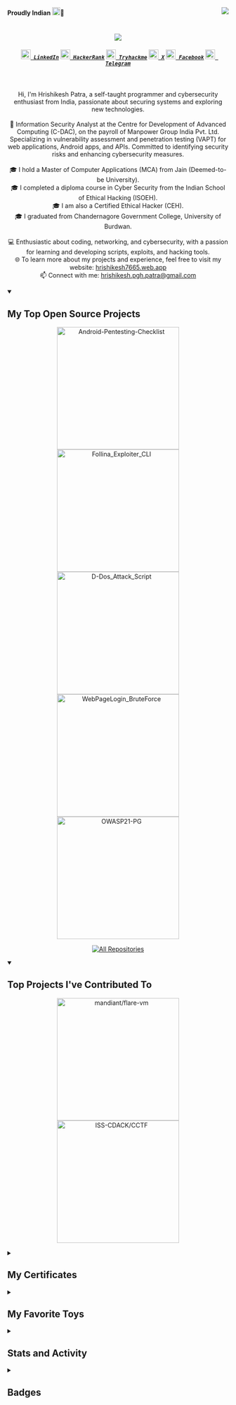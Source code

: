 <div><img align="right" src="https://komarev.com/ghpvc/?username=Hrishikesh7665&label=visitors&style=flat&color=6495ED">
<span align="left"><strong>Proudly Indian</strong> <img src="https://www.fg-a.com/flags/animated-india-flag-2b.gif" height="18px" width="18px">🙏</span></div>
<h1 align="center">
	<a href="https://git.io/typing-svg">
	<img src="https://readme-typing-svg.herokuapp.com/?lines=Hello,+There!+👋;I'm+Hrishikesh+Patra;Great+to+meet+you!&center=true&size=28">
	</a>
</h1>

<h5 align="center">
	<code><a href="https://www.linkedin.com/in/hrishikesh7665/" title="LinkedIn Profile"><img width="22" src="../src/images/linkedin.svg"> LinkedIn</a></code>
	<code><a href="https://www.hackerrank.com/Hrishikesh7665" title="HackerRank Profile"><img width="22" src="../src/images/hackerrank.png"> HackerRank</a></code>
	<code><a href="https://tryhackme.com/p/HrishikeshPatra" title="Tryhackme Profile"><img width="22" src="../src/images/thm.png"> Tryhackme</a></code>
	<code><a href="https://x.com/Hrishikesh7229" title="X Handle"><img width="22" src="../src/images/twitter.png"> X</a></code>
	<code><a href="https://www.facebook.com/Isjtijlfti.patra" title="Facebook Profile"><img width="22" src="../src/images/facebook.png"> Facebook</a></code>
	<code><a href="https://t.me/rishi_kesh/" title="Telegram Profile"><img width="22" src="../src/images/telegram.png"> Telegram</a></code>
</h5>
<br>
<p align="center">
	Hi, I'm Hrishikesh Patra, a self-taught programmer and cybersecurity enthusiast from India, passionate about securing systems and exploring new technologies.
	<br>
	<br>
	💼 Information Security Analyst at the Centre for Development of Advanced Computing (C-DAC), on the payroll of Manpower Group India Pvt. Ltd. Specializing in vulnerability assessment and penetration testing (VAPT) for web applications, Android apps, and APIs. Committed to identifying security risks and enhancing cybersecurity measures.
	<br>
	<br>
	🎓 I hold a Master of Computer Applications (MCA) from Jain (Deemed-to-be University).
	<br>
	🎓 I completed a diploma course in Cyber Security from the Indian School of Ethical Hacking (ISOEH).
	<br>
	🎓 I am also a Certified Ethical Hacker (CEH).
	<br>
	🎓 I graduated from Chandernagore Government College, University of Burdwan.
	<br>
	<br>
	💻 Enthusiastic about coding, networking, and cybersecurity, with a passion for learning and developing scripts, exploits, and hacking tools.
	<br>
	🌐 To learn more about my projects and experience, feel free to visit my website: <a href="https://hrishikesh7665.web.app" title="Portfolio">hrishikesh7665.web.app</a>
	<br>
	📫 Connect with me: <a href="mailto:hrishikesh.pgh.patra@gmail.com">hrishikesh.pgh.patra@gmail.com</a>
</p>

<details open> 
	<summary><h2>My Top Open Source Projects</h2></summary>
	<p align="center">
		<a href="https://github.com/Hrishikesh7665/Android-Pentesting-Checklist"><img width="278" src="https://denvercoder1-github-readme-stats.vercel.app/api/pin/?username=Hrishikesh7665&repo=Android-Pentesting-Checklist&theme=react&bg_color=1F222E&title_color=6495ED&hide_border=true&icon_color=F8D866&show_icons=true" alt="Android-Pentesting-Checklist"></a>
		<a href="https://github.com/Hrishikesh7665/Follina_Exploiter_CLI"><img width="278" src="https://denvercoder1-github-readme-stats.vercel.app/api/pin/?username=Hrishikesh7665&repo=Follina_Exploiter_CLI&theme=react&bg_color=1F222E&title_color=6495ED&hide_border=true&icon_color=F8D866&show_icons=false" alt="Follina_Exploiter_CLI"></a>
		<a href="https://github.com/Hrishikesh7665/D-Dos_Attack_Script"><img width="278" src="https://denvercoder1-github-readme-stats.vercel.app/api/pin/?username=Hrishikesh7665&repo=D-Dos_Attack_Script&theme=react&bg_color=1F222E&title_color=6495ED&hide_border=true&icon_color=F8D866&show_icons=false" alt="D-Dos_Attack_Script"></a>
		<a href="https://github.com/Hrishikesh7665/WebPageLogin_BruteForce"><img width="278" src="https://denvercoder1-github-readme-stats.vercel.app/api/pin/?username=Hrishikesh7665&repo=WebPageLogin_BruteForce&theme=react&bg_color=1F222E&title_color=6495ED&hide_border=true&icon_color=F8D866&show_icons=false" alt="WebPageLogin_BruteForce"></a>
		<a href="https://github.com/Hrishikesh7665/OWASP21-PG"><img width="278" src="https://denvercoder1-github-readme-stats.vercel.app/api/pin/?username=Hrishikesh7665&repo=OWASP21-PG&theme=react&bg_color=1F222E&title_color=6495ED&hide_border=true&icon_color=F8D866&show_icons=false" alt="OWASP21-PG"></a>
	</p>
	<p align="center">
  	<a href="https://github.com/Hrishikesh7665?tab=repositories&sort=stargazers"><img alt="All Repositories" title="All Repositories" src="https://custom-icon-badges.demolab.com/badge/-Click%20Here%20For%20All%20My%20Repos-1F222E?style=for-the-badge&logoColor=white&logo=repo"/></a>
	</p>
</details>

<details open> 
	<summary><h2>Top Projects I've Contributed To</h2></summary>
	<p align="center">
		<a href="https://github.com/mandiant/flare-vm"><img width="278" src="https://denvercoder1-github-readme-stats.vercel.app/api/pin/?username=mandiant&repo=flare-vm&theme=react&bg_color=1F222E&title_color=6495ED&hide_border=true&icon_color=F8D866&show_icons=false" alt="mandiant/flare-vm"></a>
		<a href="https://github.com/ISS-CDACK/CCTF"><img width="278" src="https://denvercoder1-github-readme-stats.vercel.app/api/pin/?username=ISS-CDACK&repo=CCTF&theme=react&bg_color=1F222E&title_color=6495ED&hide_border=true&icon_color=F8D866&show_icons=false" alt="ISS-CDACK/CCTF"></a>
	</p>
</details>

<details>
	<summary><h2>My Certificates</h2></summary>
	<p align="center">
		<a href="../src/achievements/CEH_Certificate.png"><img alt="Ceh Certificate" width="199px" src="../src/achievements/CEH_Certificate.png" /></a>
		<a href="../src/achievements/Indian_Army_Hackathon.pdf"><img alt="Indian Army Hackathon" width="220px" src="../src/achievements/IndianArmyhackathon.jpg" /></a>
		<a href="https://www.hackerrank.com/certificates/4b503eb141de"><img alt="HackerRank Python" width="208px" src="../src/achievements/HackerRankProblemSolving.png" /></a>
		<a href="https://www.hackerrank.com/certificates/e0d412763d1b"><img alt="HackerRank Python" width="208px" src="../src/achievements/HackerRankPython.png" /></a>
		<a href="https://github.com/Hrishikesh7665/My_Achievements_Staff/raw/main/Damncon2021CTFCertificate.pdf"><img alt="Damcon2021 CTF" width="220px" src="../src/achievements/Damncon2021CTFCertificate.png" /></a>
		<a href="https://github.com/Hrishikesh7665/My_Achievements_Staff/raw/main/ISOEH_GroundZero2021.pdf"><img alt="ISOEH GroundZero2021 CTF" width="220px" src="../src/achievements/ISOEH_GroundZero2021.jpg" /></a>
		<a href="https://github.com/Hrishikesh7665/My_Achievements_Staff/raw/main/Solo%20Learn%20Java_certificate.jpg"><img alt="Solo Learn Java" width="222.9px" src="../src/achievements/Solo%20Learn%20Java_certificate.jpg" /></a>
		<a href="https://github.com/Hrishikesh7665/My_Achievements_Staff/raw/main/Solo%20Learn%20Python_certificate.jpg"><img alt="Solo Learn Python" width="222.9px" src="../src/achievements/Solo%20Learn%20Python_certificate.jpg" /></a>
		<a href="https://github.com/Hrishikesh7665/My_Achievements_Staff/raw/main/Solo%20Learn%20HTML_certificate.jpg"><img alt="Solo Learn HTML" width="222.9px" src="../src/achievements/Solo%20Learn%20HTML_certificate.jpg" /></a>
	</p>
</details>

<details> 
	<summary><h2>My Favorite Toys</h2></summary>
	<h3 align="center">Programming and Markup Languages</h3>
 	<p align="center">
		<a><img alt="Bash" src="https://img.shields.io/badge/Bash-121011.svg?logo=gnu-bash&logoColor=white"></a>
		<a><img alt="C" src="https://custom-icon-badges.demolab.com/badge/C-03599C.svg?logo=c-in-hexagon&logoColor=white"></a>
		<a><img alt="CSS" src="https://img.shields.io/badge/CSS-1572B6.svg?logo=css3&logoColor=white"></a>
		<a><img alt="HTML" src="https://img.shields.io/badge/HTML-E34F26.svg?logo=html5&logoColor=white"></a>
		<a><img alt="Java" src="https://custom-icon-badges.demolab.com/badge/Java-007396.svg?logo=java&logoColor=white"></a>
		<a><img alt="JavaScript" src="https://img.shields.io/badge/JavaScript-F7DF1E.svg?logo=javascript&logoColor=black"></a>
		<a><img alt="LaTeX" src="https://img.shields.io/badge/LaTeX-008080.svg?logo=LaTeX&logoColor=white"></a>
		<a><img alt="Markdown" src="https://img.shields.io/badge/Markdown-000000.svg?logo=markdown&logoColor=white"></a>
		<a><img alt="PHP" src="https://img.shields.io/badge/PHP-777BB4.svg?logo=php&logoColor=white"></a>
		<a><img alt="Powershell" src="https://img.shields.io/badge/PowerShell-%235391FE.svg?logo=powershell&logoColor=white"></a>
		<a><img alt="Python" src="https://img.shields.io/badge/Python-14354C.svg?logo=python&logoColor=white"></a>
		<a><img alt="Restructured Text" src="https://img.shields.io/badge/Restructured Text-3a4148.svg?logo=readthedocs&logoColor=white"></a>
		<a><img alt="SQL" src="https://custom-icon-badges.demolab.com/badge/SQL-025E8C.svg?logo=database&logoColor=white"></a>
		<a><img alt="SVG+XML" src="https://img.shields.io/badge/SVG%2BXML-e0982c.svg?logo=svg&logoColor=white"></a>
	</p>
	<h3 align="center">Frameworks and Libraries</h3>
	<p align="center">
		<a><img alt="Beff Framework" src="https://custom-icon-badges.demolab.com/badge/Beff%20Framework-white.svg?logo=beff_framework&logoColor=white"></a>
		<a><img alt="Bootstrap" src="https://img.shields.io/badge/Bootstrap-7952B3.svg?logo=bootstrap&logoColor=white"></a>
		<a><img alt="jQuery" src="https://img.shields.io/badge/jquery-%230769AD.svg?logo=jquery&logoColor=white"></a>
		<a><img alt="MobSF" src="https://img.shields.io/badge/Metasploit-blue?logo=metasploit&logoColor=white"></a>
		<a><img alt="MobSF" src="https://img.shields.io/badge/MobSF-grey"></a>
		<a><img alt="MobSF" src="https://img.shields.io/badge/OSINT-25a8ff"></a>
		<a><img alt="Wordpress" src="https://img.shields.io/badge/Wordpress-21759B?logo=wordpress&logoColor=white"></a>
	</p>
  	<h3 align="center">Databases and Cloud Hosting</h3>
	<p align="center">
		<a><img alt="GitHub Pages" src="https://img.shields.io/badge/GitHub%20Pages-327FC7.svg?logo=github&logoColor=white"></a>
		<a><img alt="MySQL" src="https://img.shields.io/badge/MySQL-00f.svg?logo=mysql&logoColor=white"></a>
		<a><img alt="Repl.it" src="https://img.shields.io/badge/Repl.it-0D101E.svg?logo=Replit&logoColor=white"></a>
		<a><img alt="SQLite" src ="https://img.shields.io/badge/SQLite-07405e.svg?logo=sqlite&logoColor=white"></a>
		<a><img alt="Vercel" src="https://img.shields.io/badge/Vercel-000000.svg?logo=vercel&logoColor=white"></a>
	</p>
	<h3 align="center">💻 Software and Tools</h3>
	<p align="center">
	<a><img alt="Adobe" src="https://img.shields.io/badge/Adobe-FF0000.svg?logo=adobe&logoColor=white"></a>
	<a><img alt="Android Studio" src="https://img.shields.io/badge/Android%20Studio-008678.svg?logo=android-studio&logoColor=white"></a>
	<a><img alt="Brave" src="https://img.shields.io/badge/-Brave-FB542B?logo=brave&logoColor=white"></a>
	<a><img alt="Burp Suite" src="https://custom-icon-badges.demolab.com/badge/Burpe%20Suite-white.svg?logo=burp&logoColor=white"></a>
	<a><img alt="Acunetix" src="https://img.shields.io/badge/Acunetix-4B0082?style=flat-square&logo=acorn"></a>
	<a><img alt="Nmap" src="https://img.shields.io/badge/Nmap-00BFFF?style=flat-square&logo=nmap"></a>
	<a><img alt="Nessus" src="https://img.shields.io/badge/Nessus-FF4500?style=flat-square&logo=bug"></a>
	<a><img alt="Nikto" src="https://img.shields.io/badge/Nikto-32CD32?style=flat-square&logo=shield"></a>
	<a><img alt="Drozer" src="https://img.shields.io/badge/Drozer-FFD700?style=flat-square&logo=white"></a>
	<a><img alt="Frida" src="https://img.shields.io/badge/Frida-FF1493?style=flat-square&logo=frida"></a>
	<a><img alt="APK Tool" src="https://img.shields.io/badge/Apk%20Tool-FF69B4?style=flat-square&logo=android"></a>
	<a><img alt="Eclipse" src="https://img.shields.io/badge/Eclipse-FE7A16.svg?logo=Eclipse&logoColor=white"></a>
	<a><img alt="Git" src="https://img.shields.io/badge/Git-F05033.svg?logo=git&logoColor=white"></a>
	<a><img alt="GitHub Desktop" src="https://img.shields.io/badge/GitHub%20Desktop-8034A9.svg?logo=github&logoColor=white"></a>
	<a><img alt="IntelliJ IDEA" src="https://img.shields.io/badge/IntelliJIDEA-000000.svg?logo=intellij-idea&logoColor=white"></a>
	<a><img alt="NetBeans IDE" src="https://img.shields.io/badge/NetBeans%20IDE-1B6AC6.svg?logo=apache-netbeans-ide&logoColor=white"></a>
	<a><img alt="Notepad++" src="https://img.shields.io/badge/Notepad++-90E59A.svg?&logo=notepad%2b%2b&logoColor=black"></a>
	<a><img alt="NeoVim" src="https://img.shields.io/badge/Neovim-57A143?logo=neovim&logoColor=fff"></a>
	<a><img alt="OBS Studio" src="https://img.shields.io/badge/-OBS-302E31?logo=obs-studio&logoColor=white"></a>
	<a><img alt="Postman" src="https://img.shields.io/badge/Postman-FF6C37?logo=postman&logoColor=white"></a>
	<a><img alt="PyCharm" src="https://img.shields.io/badge/PyCharm-000?logo=pycharm&logoColor=fff"></a>
	<a><img alt="Python IDLE" src="https://img.shields.io/badge/Python%20IDLE-3776AB?logo=python&logoColor=fff"></a>
	<a><img alt="Google Sheets" src="https://img.shields.io/badge/Sheets-34A853.svg?logo=google%20sheets&logoColor=white"></a>
	<a><img alt="Sublime Text" src="https://img.shields.io/badge/Sublime%20Text-%23575757.svg?logo=sublime-text&logoColor=important"></a>
	<a><img alt="Vim" src="https://img.shields.io/badge/Vim-%2311AB00.svg?logo=vim&logoColor=white"></a>
	<a><img alt="Visual Studio Code" src="https://custom-icon-badges.demolab.com/badge/Visual%20Studio%20Code-0078d7.svg?logo=vsc&logoColor=white"></a>
	</p>
	<h3 align="center">Operating Systems</h3>
	<p align="center">
	<a><img alt="Android" src="https://img.shields.io/badge/Android-3DDC84?logo=android&logoColor=white"></a>
	<a><img alt="Debian" src="https://img.shields.io/badge/Debian-A81D33?logo=debian&logoColor=fff"></a>
	<a><img alt="Kali Linux" src="https://img.shields.io/badge/Kali%20Linux-557C94?logo=kalilinux&logoColor=fff"></a>
	<a><img alt="Linux Mint" src="https://img.shields.io/badge/Linux%20Mint-87CF3E?logo=linuxmint&logoColor=fff"></a>
	<a><img alt="Manjaro" src="https://img.shields.io/badge/Manjaro-35BF5C?logo=manjaro&logoColor=fff"></a>
	<a><img alt="Rocky Linux" src="https://img.shields.io/badge/Rocky%20Linux-10B981?logo=rockylinux&logoColor=fff"></a>
	<a><img alt="Ubuntu" src="https://img.shields.io/badge/Ubuntu-E95420?logo=ubuntu&logoColor=white"></a>
	<a><img alt="Windows" src="https://custom-icon-badges.demolab.com/badge/Windows-0078D6?logo=windows11&logoColor=white"></a>
	<a><img alt="Pop!_OS" src="https://img.shields.io/badge/Pop!__OS-48B9C7?logo=popos&logoColor=fff"></a>
	<a><img alt="Pop!_OS" src="https://img.shields.io/badge/Pop!__OS-48B9C7?logo=popos&logoColor=fff"></a>
	</p>
</details>
<details> 
	<summary><h2>Stats and Activity</h2></summary>
	<h3 align="center">Streak Stats</h3>
	<p align="center">
		<a><img title= Get streak stats for your profile at git.io/streak-stats" alt="Hrishikesh7665's streak" src="https://github-readme-streak-stats-9m8ugfa77-denvercoder1.vercel.app/?user=Hrishikesh7665&theme=react&hide_border=true"/></a>
	</p>
  	<h3 align="center">GitHub Profile Stats</h3>
	<p align="center">
		<a align="center"><img alt="Hrishikesh7665's Github Stats" src="https://denvercoder1-github-readme-stats.vercel.app/api/?username=Hrishikesh7665&show_icons=true&include_all_commits=true&count_private=true&theme=react&hide_border=true&icon_color=F8D866" height="192px"/></a>  
		<a align="center"><img alt="Hrishikesh7665's Top Languages" src="https://denvercoder1-github-readme-stats.vercel.app/api/top-langs/?username=Hrishikesh7665&langs_count=8&layout=compact&theme=react&hide_border=true&bg_color=1F222E&icon_color=F8D866&hide=Jupyter%20Notebook,Roff" height="192px"/></a>
	</p>
	<a><img alt="Hrishikesh7665's Activity Graph" src="https://github-readme-activity-graph.vercel.app/graph/?username=Hrishikesh7665&theme=react-dark&bg_color=20232a&point=FFFFFF&hide_border=true" /></a>
</details>

<details> 
	<summary><h2>Badges</h2></summary>
	<p align="center">
		<a><img align="center" alt="CEH Badge" width="85px" src="../src/achievements/CEH_BADGE.png" /></a>
		<a><img align="center" alt="API Badge" width="85px" src="../src/achievements/api2.png" /></a>
		<a><img align="center" alt="API Badge" width="85px" src="../src/achievements/api1.png" /></a>
		<a><img align="center" alt="HackerRank Python Badge" width="85px" src="../src/achievements/PythonGold.png" /></a>
		<a><img align="center" alt="HackerRank Java Badge" width="85px" src="../src/achievements/JavaGold.png" /></a>
		<a><img align="center" alt="HackerRank Java Badge" width="85px" src="../src/achievements/cisco1.png" /></a>
	</p>
</details>
